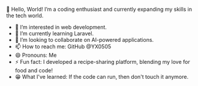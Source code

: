 👋 Hello, World!
I’m a coding enthusiast and currently expanding my skills in the tech world.
- 👀 I’m interested in web development.
- 🌱 I’m currently learning Laravel.
- 💞️ I’m looking to collaborate on AI-powered applications.
- 📫 How to reach me: GitHub @YX0505
- 😄 Pronouns: Me
- ⚡ Fun fact: I developed a recipe-sharing platform, blending my love for food and code!
- 😁 What I've learned: If the code can run, then don't touch it anymore.

<!---
YX0505/YX0505 is a ✨ special ✨ repository because its `README.md` (this file) appears on your GitHub profile.
You can click the Preview link to take a look at your changes.
--->

